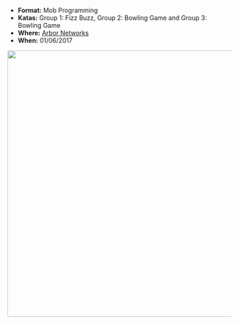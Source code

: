 * **Format:** Mob Programming
* **Katas:** Group 1: Fizz Buzz, Group 2: Bowling Game and Group 3: Bowling Game
* **Where:** [Arbor Networks](https://www.arbornetworks.com/)
* **When:** 01/06/2017

<img src="https://cloud.githubusercontent.com/assets/2061821/26706722/cc1d69d6-4782-11e7-9553-00037e66bc1d.jpg" width="600px" />
